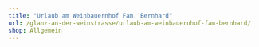 ```yaml
---
title: "Urlaub am Weinbauernhof Fam. Bernhard"
url: /glanz-an-der-weinstrasse/urlaub-am-weinbauernhof-fam-bernhard/
shop: Allgemein
---
```

